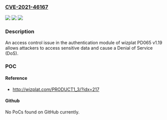 ### [CVE-2021-46167](https://cve.mitre.org/cgi-bin/cvename.cgi?name=CVE-2021-46167)
![](https://img.shields.io/static/v1?label=Product&message=n%2Fa&color=blue)
![](https://img.shields.io/static/v1?label=Version&message=n%2Fa&color=blue)
![](https://img.shields.io/static/v1?label=Vulnerability&message=n%2Fa&color=brighgreen)

### Description

An access control issue in the authentication module of wizplat PD065 v1.19 allows attackers to access sensitive data and cause a Denial of Service (DoS).

### POC

#### Reference
- http://wizplat.com/PRODUCT1_3/?idx=217

#### Github
No PoCs found on GitHub currently.


